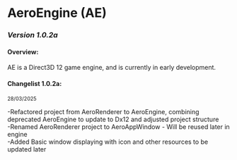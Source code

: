 <head> 
    <h1>AeroEngine (AE)</h1> 
    <h3><i>Version 1.0.2a</i></h3>
</head>

<body>
    <h4>Overview:</h4>
    <p>
        AE is a Direct3D 12 game engine, and is currently in early development. <br>
    </p>
    <h4>Changelist 1.0.2a:</h4>
    <small>28/03/2025</small>
    <p>
        -Refactored project from AeroRenderer to AeroEngine, combining deprecated AeroEngine to update to Dx12 and adjusted project structure <br>
        -Renamed AeroRenderer project to AeroAppWindow - Will be reused later in engine <br>
        -Added Basic window displaying with icon and other resources to be updated later
</body>
